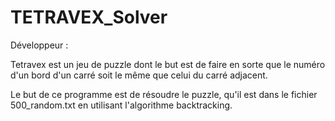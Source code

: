 # TETRAVEX_Solver

Développeur : 

Tetravex est un jeu de puzzle dont le but est de faire en sorte que le numéro d'un bord d'un carré soit le même que celui du carré adjacent.

Le but de ce programme est de résoudre le puzzle, qu'il est dans le fichier 500_random.txt en utilisant l'algorithme backtracking.

